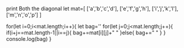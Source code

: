 print Both the diagonal
let mat=[
        ['a','b','c','d'],
        ['e','f','g','h'],
        ['i','j','k','l'],
        ['m','n','o','p']
]

for(let i=0;i<mat.length;i++){
  let bag=''
  for(let j=0;j<mat.length;j++){
    if(i+j==mat.length-1||i==j){
      bag+=mat[i][j]+" "
    }else{
      bag+=" "
    }
  }
  console.log(bag)
}
